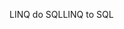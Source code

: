 <span data-ttu-id="6ad16-101">LINQ do SQL</span><span class="sxs-lookup"><span data-stu-id="6ad16-101">LINQ to SQL</span></span>